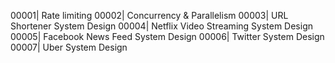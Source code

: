 00001| Rate limiting
00002| Concurrency & Parallelism
00003| URL Shortener System Design
00004| Netflix Video Streaming System Design
00005| Facebook News Feed System Design
00006| Twitter System Design
00007| Uber System Design
